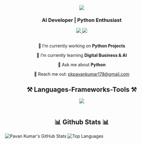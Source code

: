 <h1 align="center">
    <img src="https://readme-typing-svg.herokuapp.com/?font=Righteous&size=35&center=true&vCenter=true&width=500&height=70&duration=4000&lines=Hi+There!+👋;+I'm+Pavan+Kumar!;" />
</h1>
<h3 align="center">AI Developer | Python Enthusiast</h3>


<div align="center"> 
  <a href="mailto:pkpavankumar178@gmail.com" target="_blank">
    <img src="https://img.shields.io/badge/Gmail-D14836?style=for-the-badge&logo=gmail&logoColor=white" target="_blank" />
  </a> 
  <a href="https://www.linkedin.com/in/g-r-pavan-kumar/" target="_blank">
    <img src="https://img.shields.io/badge/LinkedIn-0077B5?style=for-the-badge&logo=linkedin&logoColor=white" target="_blank" />
  </a>
</div>

<br> 

<div align="center">
 
 🔭 I’m currently working on **Python Projects**
 
 🌱 I’m currently learning **Digital Business & AI**

💬 Ask me about **Python**

📧 Reach me out: pkpavankumar178@gmail.com

 </div>

<h2 align="center">⚒️ Languages-Frameworks-Tools ⚒️</h2>
<div align="center">
    <img src="https://skillicons.dev/icons?i=python,opencv,mysql,github,tensorflow" /><br>
</div>

<br/>

<h2 align="center">📊 Github Stats 📊</h2>

![Pavan Kumar's GitHub Stats](https://github-readme-stats.vercel.app/api?username=pavan178&show_icons=true&theme=radical)
![Top Languages](https://github-readme-stats.vercel.app/api/top-langs/?username=pavan178&show_icons=true&theme=radical)
